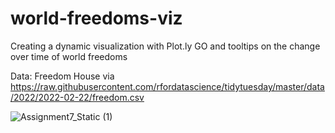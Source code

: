 # world-freedoms-viz
Creating a dynamic visualization with Plot.ly GO and tooltips on the change over time of world freedoms

Data: Freedom House via https://raw.githubusercontent.com/rfordatascience/tidytuesday/master/data/2022/2022-02-22/freedom.csv

![Assignment7_Static (1)](https://user-images.githubusercontent.com/108999498/216117464-a13f5006-5dc0-45a0-8084-2d70dbbee86e.png)
